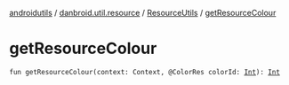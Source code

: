 [androidutils](../../index.md) / [danbroid.util.resource](../index.md) / [ResourceUtils](index.md) / [getResourceColour](./get-resource-colour.md)

# getResourceColour

`fun getResourceColour(context: Context, @ColorRes colorId: `[`Int`](https://kotlinlang.org/api/latest/jvm/stdlib/kotlin/-int/index.html)`): `[`Int`](https://kotlinlang.org/api/latest/jvm/stdlib/kotlin/-int/index.html)